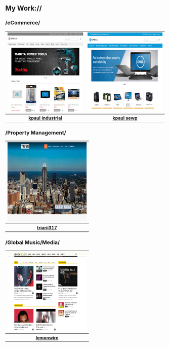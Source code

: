 ## My Work://


### /eCommerce/
<table>
  <tr>
    <th><img src="https://github.com/andrewneil/Portfolio/blob/master/images/industrial.PNG" width="250" height="250"></th>
    <th><img src="https://github.com/andrewneil/Portfolio/blob/master/images/sewp.PNG"       width="250" height="250"></th>
  </tr>
  <tr>
    <th><a href="https://www.kpaulindustrial.com">kpaul industrial</a></th>
    <th><a href="https://www.kpaulsewp.com">kpaul sewp</th>
  </tr>
</table>

### /Property Management/
<table>
  <tr>
     <th><img src="https://github.com/andrewneil/Portfolio/blob/master/images/property.PNG" width="250" height="250"></th>
  </tr>
  <tr>
    <th><a href="https://www.triarii317.com">triarii317</th>
  </tr>
</table>

### /Global Music/Media/
<table>
  <tr>
     <th><img src="https://github.com/andrewneil/Portfolio/blob/master/images/music%20blog.PNG" width="250" height="250"></th>
  </tr>
  <tr>
    <th><a href="https://www.lemonwire.com">lemonwire</th>
  </tr>
</table>
